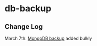 # db-backup
## Change Log
March 7th: [MongoDB backup](https://github.com/mrezachalak/db-backup/mongo-backups) added bulkly

